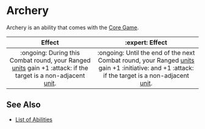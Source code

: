 # Archery

Archery is an ability that comes with the [Core Game](../content.md).

| Effect | :expert: Effect |
| :---: | :---: |
| :ongoing: During this Combat round, your Ranged [units](../units.md) gain +1 :attack: if the target is a non-adjacent [unit](../units.md). | :ongoing: Until the end of the next Combat round, your Ranged [units](../units.md) gain +1 :initiative: and +1 :attack: if the target is a non-adjacent [unit](../units.md). |


## See Also

- [List of Abilities](../abilities.md)
